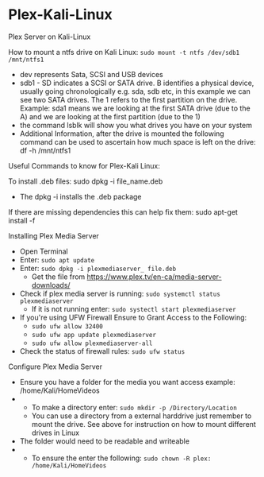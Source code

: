 # Plex-Kali-Linux
Plex Server on Kali-Linux

How to mount a ntfs drive on Kali Linux: 
`sudo mount -t ntfs /dev/sdb1 /mnt/ntfs1`
- dev represents Sata, SCSI and USB devices
- sdb1 - SD indicates a SCSI or SATA drive. B identifies a physical device, usually going chronologically e.g. sda, sdb etc, in this example we can see two SATA drives. The 1 refers to the first partition on the drive. Example: sda1 means we are looking at the first SATA drive (due to the A) and we are looking at the first partition (due to the 1)
- the command lsblk will show you what drives you have on your system
- Additional Information, after the drive is mounted the following command can be used to ascertain how much space is left on the drive: df -h /mnt/ntfs1 


Useful Commands to know for Plex-Kali Linux: 

To install .deb files: sudo dpkg -i file_name.deb 
- The dpkg -i installs the .deb package
 
If there are missing dependencies this can help fix them: 
sudo apt-get install -f

Installing Plex Media Server 

- Open Terminal
- Enter: `sudo apt update`
- Enter: `sudo dpkg -i plexmediaserver_ file.deb`
  - Get the file from https://www.plex.tv/en-ca/media-server-downloads/
-  Check if plex media server is running: `sudo systemctl status plexmediaserver`
   - If it is not running enter: `sudo systectl start plexmediaserver`
- If you're using UFW Firewall Ensure to Grant Access to the Following:
  - `sudo ufw allow 32400`
  - `sudo ufw app update plexmediaserver`
  - `sudo ufw allow plexmediaserver-all`
- Check the status of firewall rules: `sudo ufw status` 

Configure Plex Media Server
- Ensure you have a folder for the media you want access example: /home/Kali/HomeVideos
- - To make a directory enter: `sudo mkdir -p /Directory/Location`
  - You can use a directory from a external harddrive just remember to mount the drive. See above for instruction on how to mount different drives in Linux
- The folder would need to be readable and writeable
- - To ensure the enter the following: `sudo chown -R plex: /home/Kali/HomeVideos`
